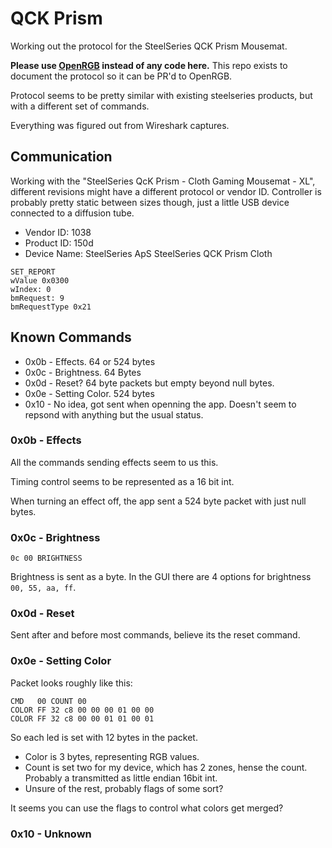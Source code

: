 # QCK Prism
Working out the protocol for the SteelSeries QCK Prism Mousemat.

**Please use [OpenRGB](https://gitlab.com/CalcProgrammer1/OpenRGB) instead of any code here.** This repo exists to document the protocol so it can be PR'd to OpenRGB.

Protocol seems to be pretty similar with existing steelseries products, but with a different set of commands.

Everything was figured out from Wireshark captures.

## Communication

Working with the "SteelSeries QcK Prism - Cloth Gaming Mousemat - XL", different revisions might have a different protocol or vendor ID. Controller is probably pretty static between sizes though, just a little USB device connected to a diffusion tube.

* Vendor ID: 1038
* Product ID: 150d
* Device Name: SteelSeries ApS SteelSeries QCK Prism Cloth

```
SET_REPORT
wValue 0x0300
wIndex: 0
bmRequest: 9
bmRequestType 0x21
```

## Known Commands

* 0x0b - Effects.  64 or 524 bytes
* 0x0c - Brightness. 64 Bytes
* 0x0d - Reset? 64 byte packets but empty beyond null bytes.
* 0x0e - Setting Color. 524 bytes
* 0x10 - No idea, got sent when openning the app. Doesn't seem to repsond with anything but the usual status.

### 0x0b - Effects

All the commands sending effects seem to us this.

Timing control seems to be represented as a 16 bit int.

When turning an effect off, the app sent a 524 byte packet with just null bytes.

### 0x0c - Brightness

```
0c 00 BRIGHTNESS
```

Brightness is sent as a byte. In the GUI there are 4 options for brightness `00, 55, aa, ff`.

### 0x0d - Reset

Sent after and before most commands, believe its the reset command.

### 0x0e - Setting Color

Packet looks roughly like this:

```
CMD   00 COUNT 00
COLOR FF 32 c8 00 00 00 01 00 00
COLOR FF 32 c8 00 00 01 01 00 01
```

So each led is set with 12 bytes in the packet.

* Color is 3 bytes, representing RGB values.
* Count is set two for my device, which has 2 zones, hense the count. Probably a transmitted as little endian 16bit int.
* Unsure of the rest, probably flags of some sort?

It seems you can use the flags to control what colors get merged?

### 0x10 - Unknown
